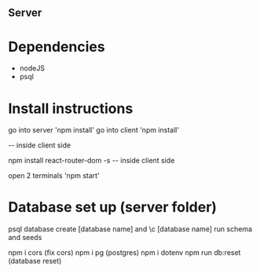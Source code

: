 ## Server

# Dependencies
- nodeJS
- psql

# Install instructions

go into server 'npm install'
go into client 'npm install'

<!-- npm install react-icons --> -- inside client side
npm install react-router-dom -s -- inside client side


open 2 terminals 'npm start'

# Database set up (server folder)

psql
database create [database name] and \c [database name]
run schema and seeds

npm i cors (fix cors)
npm i pg (postgres)
npm i dotenv
npm run db:reset (database reset)
